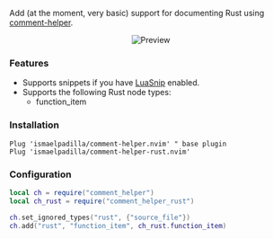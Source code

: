 Add (at the moment, very basic) support for documenting Rust using [comment-helper](https://github.com/ismaelpadilla/comment-helper.nvim/).

<p align="center">
  <img alt="Preview" src="https://i.imgur.com/EzyFgtK.gif">
</p>

### Features

- Supports snippets if you have [LuaSnip](https://github.com/L3MON4D3/LuaSnip) enabled.
- Supports the following Rust node types:
  - function_item

### Installation

```viml
Plug 'ismaelpadilla/comment-helper.nvim' " base plugin
Plug 'ismaelpadilla/comment-helper-rust.nvim'
```

### Configuration

```lua
local ch = require("comment_helper")
local ch_rust = require("comment_helper_rust")

ch.set_ignored_types("rust", {"source_file"})
ch.add("rust", "function_item", ch_rust.function_item)
```
